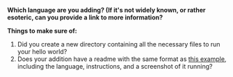 **Which language are you adding? (If it's not widely known, or rather esoteric, can you provide a link to more information?**


**Things to make sure of:**

1. Did you create a new directory containing all the necessary files to run your hello world?
2. Does your addition have a readme with the same format as [this example](/go/readme.md), including the language, instructions, and a screenshot of it running?
